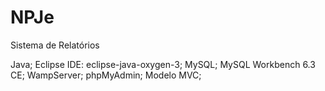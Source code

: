 # NPJe
Sistema de Relatórios

Java;
Eclipse IDE: eclipse-java-oxygen-3;
MySQL;
MySQL Workbench 6.3 CE;
WampServer;
phpMyAdmin;
Modelo MVC;
